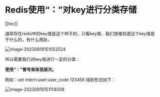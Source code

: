# Redis使用“：”对key进行分类存储
[[toc]]

通常存在redis中的key值是这个样子的，只看key值，我们很难知道这个key值是干什么的，有什么用处。

![image-20230919151052524](img/1_Redis使用“：”对key进行分类存储/0c3e872999387f60b50bcbb96a239f96.png)

所以需要我们对key值进行一定的分类：

**使用“：”冒号来体现层次。**

例如：set intern:user:user_code 123456 得到形式如下：

![image-20230919151114008](img/1_Redis使用“：”对key进行分类存储/7ba5c8963a7055d9d72f1f435191d47a.png)
